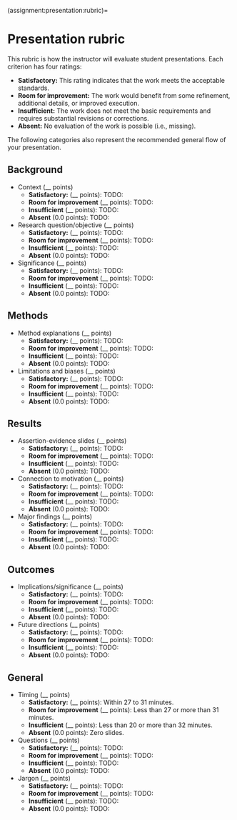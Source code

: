 (assignment:presentation:rubric)=
# Presentation rubric

This rubric is how the instructor will evaluate student presentations.
Each criterion has four ratings:

- **Satisfactory:**
  This rating indicates that the work meets the acceptable standards.
- **Room for improvement:**
  The work would benefit from some refinement, additional details, or improved execution.
- **Insufficient:**
  The work does not meet the basic requirements and requires substantial revisions or corrections.
- **Absent:**
  No evaluation of the work is possible (i.e., missing).

The following categories also represent the recommended general flow of your presentation.

## Background

- Context (__ points)
  - **Satisfactory:** (__  points):
    TODO:
  - **Room for improvement** (__  points):
    TODO:
  - **Insufficient** (__ points):
    TODO:
  - **Absent** (0.0 points):
    TODO:
- Research question/objective (__ points)
  - **Satisfactory:** (__  points):
    TODO:
  - **Room for improvement** (__  points):
    TODO:
  - **Insufficient** (__ points):
    TODO:
  - **Absent** (0.0 points):
    TODO:
- Significance (__ points)
  - **Satisfactory:** (__  points):
    TODO:
  - **Room for improvement** (__  points):
    TODO:
  - **Insufficient** (__ points):
    TODO:
  - **Absent** (0.0 points):
    TODO:

## Methods

- Method explanations (__ points)
  - **Satisfactory:** (__  points):
    TODO:
  - **Room for improvement** (__  points):
    TODO:
  - **Insufficient** (__ points):
    TODO:
  - **Absent** (0.0 points):
    TODO:
- Limitations and biases (__ points)
  - **Satisfactory:** (__  points):
    TODO:
  - **Room for improvement** (__  points):
    TODO:
  - **Insufficient** (__ points):
    TODO:
  - **Absent** (0.0 points):
    TODO:

## Results

- Assertion-evidence slides (__ points)
  - **Satisfactory:** (__  points):
    TODO:
  - **Room for improvement** (__  points):
    TODO:
  - **Insufficient** (__ points):
    TODO:
  - **Absent** (0.0 points):
    TODO:
- Connection to motivation (__ points)
  - **Satisfactory:** (__  points):
    TODO:
  - **Room for improvement** (__  points):
    TODO:
  - **Insufficient** (__ points):
    TODO:
  - **Absent** (0.0 points):
    TODO:
- Major findings (__ points)
  - **Satisfactory:** (__  points):
    TODO:
  - **Room for improvement** (__  points):
    TODO:
  - **Insufficient** (__ points):
    TODO:
  - **Absent** (0.0 points):
    TODO:

## Outcomes

- Implications/significance (__ points)
  - **Satisfactory:** (__  points):
    TODO:
  - **Room for improvement** (__  points):
    TODO:
  - **Insufficient** (__ points):
    TODO:
  - **Absent** (0.0 points):
    TODO:
- Future directions (__ points)
  - **Satisfactory:** (__  points):
    TODO:
  - **Room for improvement** (__  points):
    TODO:
  - **Insufficient** (__ points):
    TODO:
  - **Absent** (0.0 points):
    TODO:

## General

- Timing (__ points)
  - **Satisfactory:** (__  points):
    Within 27 to 31 minutes.
  - **Room for improvement** (__  points):
    Less than 27 or more than 31 minutes.
  - **Insufficient** (__ points):
    Less than 20 or more than 32 minutes.
  - **Absent** (0.0 points):
    Zero slides.
- Questions (__ points)
  - **Satisfactory:** (__  points):
    TODO:
  - **Room for improvement** (__  points):
    TODO:
  - **Insufficient** (__ points):
    TODO:
  - **Absent** (0.0 points):
    TODO:
- Jargon (__ points)
  - **Satisfactory:** (__  points):
    TODO:
  - **Room for improvement** (__  points):
    TODO:
  - **Insufficient** (__ points):
    TODO:
  - **Absent** (0.0 points):
    TODO:
